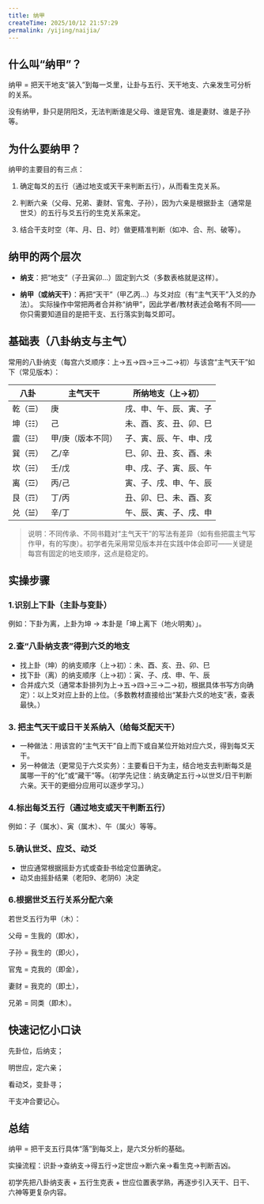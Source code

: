 ```yaml
---
title: 纳甲
createTime: 2025/10/12 21:57:29
permalink: /yijing/naijia/
---
```


## 什么叫“纳甲”？

纳甲 = 把天干地支“装入”到每一爻里，让卦与五行、天干地支、六亲发生可分析的关系。

没有纳甲，卦只是阴阳爻，无法判断谁是父母、谁是官鬼、谁是妻财、谁是子孙等。


## 为什么要纳甲？

纳甲的主要目的有三点：

1. 确定每爻的五行（通过地支或天干来判断五行），从而看生克关系。

2. 判断六亲（父母、兄弟、妻财、官鬼、子孙），因为六亲是根据卦主（通常是世爻）的五行与爻五行的生克关系来定。

3. 结合干支时空（年、月、日、时）做更精准判断（如冲、合、刑、破等）。


## 纳甲的两个层次

* **纳支**：把“地支”（子丑寅卯…）固定到六爻（多数表格就是这样）。

* **纳甲（或纳天干）**：再把“天干”（甲乙丙…）与爻对应（有“主气天干”入爻的办法）。
    实际操作中常把两者合并称“纳甲”，因此学者/教材表述会略有不同——你只需要知道目的是把干支、五行落实到每爻即可。

## 基础表（八卦纳支与主气）

常用的八卦纳支（每宫六爻顺序：上→五→四→三→二→初）与该宫“主气天干”如下（常见版本）：

| 八卦    | 主气天干          | 所纳地支（上→初）      |
| ------- | ----------------- | ---------------------- |
| 乾（☰） | 庚                | 戌、申、午、辰、寅、子 |
| 坤（☷） | 己                | 未、酉、亥、丑、卯、巳 |
| 震（☳） | 甲/庚（版本不同） | 子、寅、辰、午、申、戌 |
| 巽（☴） | 乙/辛             | 巳、卯、丑、亥、酉、未 |
| 坎（☵） | 壬/戊             | 申、戌、子、寅、辰、午 |
| 离（☲） | 丙/己             | 寅、子、戌、申、午、辰 |
| 艮（☶） | 丁/丙             | 丑、卯、巳、未、酉、亥 |
| 兑（☱） | 辛/丁             | 午、辰、寅、子、戌、申 |


> 说明：不同传承、不同书籍对“主气天干”的写法有差异（如有些把震主气写作甲，有的写庚）。初学者先采用常见版本并在实践中体会即可——关键是每宫有固定的地支顺序，这点是稳定的。


## 实操步骤

### 1.识别上下卦（主卦与变卦）

例如：下卦为离，上卦为坤 → 本卦是「坤上离下（地火明夷）」。

### 2.查“八卦纳支表”得到六爻的地支

* 找上卦（坤）的纳支顺序（上→初）：未、酉、亥、丑、卯、巳
* 找下卦（离）的纳支顺序（上→初）：寅、子、戌、申、午、辰
* 合并成六爻（通常本卦排列为上→五→四→三→二→初，根据具体书写方向确定）：以上爻对应上卦的上位。（多数教材直接给出“某卦六爻的地支”表，查表最快。）
  
### 3. 把主气天干或日干关系纳入（给每爻配天干）
* 一种做法：用该宫的“主气天干”自上而下或自某位开始对应六爻，得到每爻天干。
* 另一种做法（更常见于六爻实务）：主要看日干为主，结合地支去判断每爻是属哪一干的“化”或“藏干”等。（初学先记住：纳支确定五行→以世爻/日干判断六亲。天干的更细分应用可以逐步学习。）

### 4.标出每爻五行（通过地支或天干判断五行）

例如：子（属水）、寅（属木）、午（属火）等等。

### 5.确认世爻、应爻、动爻

* 世应通常根据摇卦方式或查卦书给定位置确定。
* 动爻由摇卦结果（老阳9、老阴6）决定

### 6.根据世爻五行关系分配六亲

若世爻五行为甲（木）：

父母 = 生我的（即水），

子孙 = 我生的（即火），

官鬼 = 克我的（即金），

妻财 = 我克的（即土），

兄弟 = 同类（即木）。


## 快速记忆小口诀

先卦位，后纳支；

明世应，定六亲；

看动爻，变卦寻；

干支冲合要记心。

## 总结

纳甲 = 把干支五行具体“落”到每爻上，是六爻分析的基础。

实操流程：识卦→查纳支→得五行→定世应→断六亲→看生克→判断吉凶。

初学先把八卦纳支表 + 五行生克表 + 世应位置表学熟，再逐步引入天干、日干、六神等更复杂内容。








